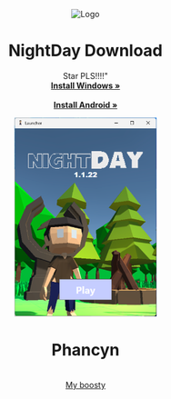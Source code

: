 

<p align="center">
  <a href="#">
  </a>
  <p align="center">
   <img width="100" height="100" src="https://github.com/phancyn/image/blob/main/logo-nightday2.png" alt="Logo">
     <h1 align="center"><b>NightDay Download</b></h1>
        <p align="center">
      Star PLS!!!!"
    <br />
    <a href="https://github.com/phancyn/NightDAY.build/releases/tag/installer"><strong>Install Windows »</strong></a>
    <br />
    <br />
    <a href="https://github.com/phancyn/NightDAY.build/releases/download/Android-1.2.10/NightDay.apk"><strong>Install Android »</strong></a>
    <br />
  </p>
  </p>
  <p align="center">
<img src="https://github.com/nelivv/image/blob/main/GameLauncher.png" width="250" height="350">
    
<p align="center">
  <a href="#">
  </a>
  <p align="center">
<h1 align="center"><b1>Phancyn</b1></h1>
    <p align="center">
      <br />
<a href="https://boosty.to/phancyn">My boosty</a>
<br />




